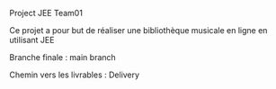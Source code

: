 <p>Project JEE Team01<p>
<p>Ce projet a pour but de réaliser une bibliothèque musicale en ligne en utilisant JEE<p>
<p>Branche finale : main branch</p>
<p>Chemin vers les livrables : Delivery</p>
